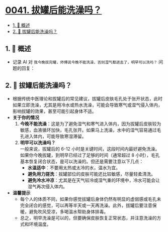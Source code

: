 # [0041. 拔罐后能洗澡吗？](https://github.com/Tdahuyou/TNotes.notes/tree/main/notes/0041.%20%E6%8B%94%E7%BD%90%E5%90%8E%E8%83%BD%E6%B4%97%E6%BE%A1%E5%90%97%EF%BC%9F)

<!-- region:toc -->

- [1. 📝 概述](#1--概述)
- [2. 🤖 拔罐后能洗澡吗？](#2--拔罐后能洗澡吗)

<!-- endregion:toc -->

## 1. 📝 概述

- 记录 AI 对 `我今晚拔完罐，师傅说今晚不能洗澡，否则湿气都进去了，明早可以洗吗？` 问题的回复：

## 2. 🤖 拔罐后能洗澡吗？

- 根据传统中医理论和拔罐后的常见建议，拔罐后皮肤毛孔处于张开状态，此时如果立即洗澡，尤其是用冷水或热水洗澡，可能会导致寒气或湿气侵入体内，影响拔罐的效果，甚至可能引起身体不适。
- **关于你的情况**
  1. **今晚不能洗澡**：这是为了避免湿气和寒气进入体内，因为拔罐后皮肤较为敏感，血液循环加快，毛孔张开。如果马上洗澡，水中的湿气容易通过毛孔进入体内，可能导致寒湿滞留。
  2. **明早可以洗澡吗？**  
     一般来说，拔罐后的 6-12 小时是关键时间，这段时间内最好避免洗澡。如果你今晚拔罐，到明早已经过了足够的时间（通常超过 8 小时），毛孔基本恢复闭合状态，是可以洗澡的。但还是需要注意以下几点：
     - **水温适中**：不要用太热或太冷的水，温水为宜。
     - **避免用力搓洗**：拔罐部位的皮肤可能还比较敏感，尽量轻柔清洗。
     - **避免冷水冲凉**：尤其是在天气较冷或湿气重的环境中，冷水可能会让湿气再次侵入体内。
- **温馨提示**
  - 每个人的体质不同，如果你感觉拔罐后身体仍然有明显的虚弱感或毛孔未完全闭合的感觉，可以再等半天或一天再洗澡。此外，拔罐后要注意保暖，避免吹风受凉，多喝温水帮助身体排毒。
  - 总之，明早洗澡是可以的，但要确保皮肤恢复正常状态，并注意洗澡的方式和环境温度。
